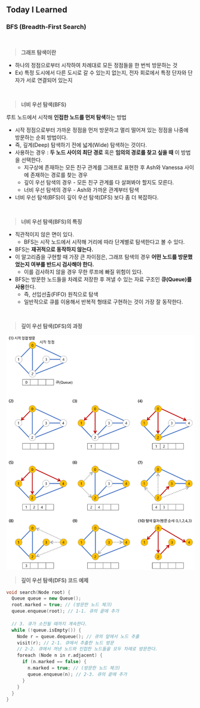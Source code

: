## Today I Learned

### **BFS (Breadth-First Search)**

<br>

> **그래프 탐색이란**

- 하나의 정점으로부터 시작하여 차례대로 모든 정점들을 한 번씩 방문하는 것
- Ex) 특정 도시에서 다른 도시로 갈 수 있는지 없는지, 전자 회로에서 특정 단자와 단자가 서로 연결되어 있는지

<br>

> **너비 우선 탐색(BFS)**

루트 노드에서 시작해 **인접한 노드를 먼저 탐색**하는 방법

- 시작 정점으로부터 가까운 정점을 먼저 방문하고 멀리 떨어져 있는 정점을 나중에 방문하는 순회 방법이다.
- 즉, 깊게(Deep) 탐색하기 전에 넓게(Wide) 탐색하는 것이다.
- 사용하는 경우 : **두 노드 사이의 최단 경로** 혹은 **임의의 경로를 찾고 싶을 때** 이 방법을 선택한다.
    - 지구상에 존재하는 모든 친구 관계를 그래프로 표현한 후 Ash와 Vanessa 사이에 존재하는 경로를 찾는 경우
    - 깊이 우선 탐색의 경우 - 모든 친구 관계를 다 살펴봐야 할지도 모른다.
    - 너비 우선 탐색의 경우 - Ash와 가까운 관계부터 탐색
- 너비 우선 탐색(BFS)이 깊이 우선 탐색(DFS) 보다 좀 더 복잡하다.

<br>

> **너비 우선 탐색(BFS)의 특징**

- 직관적이지 않은 면이 있다.
    - BFS는 시작 노드에서 시작해 거리에 따라 단계별로 탐색한다고 볼 수 있다.
- BFS는 **재귀적으로 동작하지 않는다.**
- 이 알고리즘을 구현할 때 가장 큰 차이점은, 그래프 탐색의 경우 **어떤 노드를 방문했었는지 여부를 반드시 검사해야 한다.**
    - 이를 검사하지 않을 경우 무한 루프에 빠질 위험이 있다.
- BFS는 방문한 노드들을 차례로 저장한 후 꺼낼 수 있는 자료 구조인 **큐(Queue)를 사용**한다.
    - 즉, 선입선출(FIFO) 원칙으로 탐색
    - 일반적으로 큐를 이용해서 반복적 형태로 구현하는 것이 가장 잘 동작한다.

<br>

> **깊이 우선 탐색(DFS)의 과정**

![alt text](BFS.png)

> **깊이 우선 탐색(DFS) 코드 예제**
```cpp
void search(Node root) {
  Queue queue = new Queue();
  root.marked = true; // (방문한 노드 체크)
  queue.enqueue(root); // 1-1. 큐의 끝에 추가

  // 3. 큐가 소진될 때까지 계속한다.
  while (!queue.isEmpty()) {
    Node r = queue.dequeue(); // 큐의 앞에서 노드 추출
    visit(r); // 2-1. 큐에서 추출한 노드 방문
    // 2-2. 큐에서 꺼낸 노드와 인접한 노드들을 모두 차례로 방문한다.
    foreach (Node n in r.adjacent) {
      if (n.marked == false) {
        n.marked = true; // (방문한 노드 체크)
        queue.enqueue(n); // 2-3. 큐의 끝에 추가
      }
    }
  }
}
```